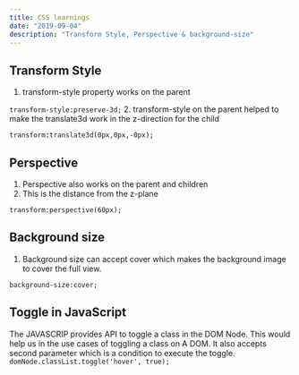 ```yaml
---
title: CSS learnings
date: "2019-09-04"
description: "Transform Style, Perspective & background-size"
---
```

## Transform Style
1. transform-style property works on the parent

``
transform-style:preserve-3d;
``
2. transform-style on the parent helped to make the translate3d work in the z-direction for the child

``
transform:translate3d(0px,0px,-0px);
``

## Perspective
1. Perspective also works on the parent and children    
2. This is the distance from the z-plane

``
transform:perspective(60px);
``
## Background size
1. Background size can accept cover which makes the background image to cover the full view.

``
background-size:cover;
``
## Toggle in JavaScript
The JAVASCRIP provides API to toggle a class in the DOM Node. This would help us in the use cases of toggling a class on A DOM. It also accepts second parameter which is a condition to execute the toggle.
``
domNode.classList.toggle('hover', true);
``